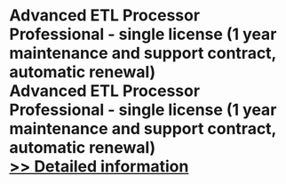 # Advanced ETL Processor Professional - single license (1 year maintenance and support contract, automatic renewal)<br />Advanced ETL Processor Professional - single license (1 year maintenance and support contract, automatic renewal)<br />[>> Detailed information](https://secure.shareit.com/shareit/product.html?productid=300629241&affiliateid=200057808)